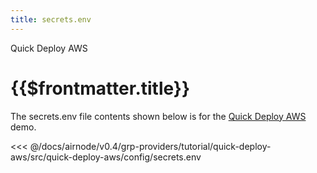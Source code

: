```yaml
---
title: secrets.env
---
```


<TitleSpan>Quick Deploy AWS</TitleSpan>

# {{$frontmatter.title}}

<VersionWarning/>

The secrets.env file contents shown below is for the [Quick Deploy AWS](./)
demo.

<!-- prettier-ignore -->
<<< @/docs/airnode/v0.4/grp-providers/tutorial/quick-deploy-aws/src/quick-deploy-aws/config/secrets.env
